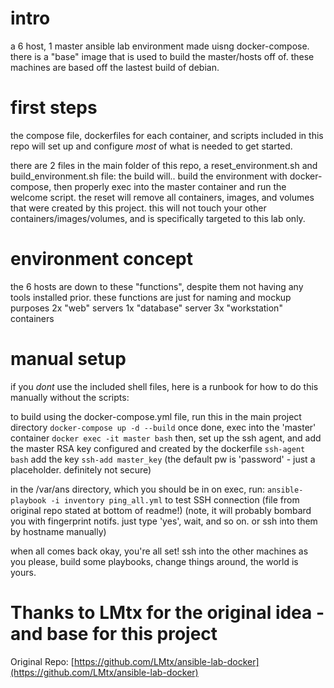 # intro
a 6 host, 1 master ansible lab environment made uisng docker-compose. there is a "base" image that is used to build the master/hosts off of.
these machines are based off the lastest build of debian.

# first steps
the compose file, dockerfiles for each container, and scripts included in this repo will set up and configure *most* of what is needed to get started. 


there are 2 files in the main folder of this repo, a reset_environment.sh and build_environment.sh file:
the build will.. build the environment with docker-compose, then properly exec into the master container and run the welcome script. 
the reset will remove all containers, images, and volumes that were created by this project. this will not touch your other containers/images/volumes, and is specifically targeted to this lab only. 

# environment concept 
the 6 hosts are down to these "functions", despite them not having any tools installed prior. these functions are just for naming and mockup purposes
2x "web" servers
1x "database" server
3x "workstation" containers

# manual setup
if you *dont* use the included shell files, here is a runbook for how to do this manually without the scripts:

to build using the docker-compose.yml file, run this in the main project directory 
` docker-compose up -d --build ` 
once done, exec into the 'master' container
` docker exec -it master bash ` 
then, set up the ssh agent, and add the master RSA key configured and created by the dockerfile
` ssh-agent bash `
add the key 
` ssh-add master_key ` 
(the default pw is 'password' - just a placeholder. definitely not secure)

in the /var/ans directory, which you should be in on exec, 
run:
` ansible-playbook -i inventory ping_all.yml ` to test SSH connection (file from original repo stated at bottom of readme!)
(note, it will probably bombard you with fingerprint notifs. just type 'yes', wait, and so on. or ssh into them by hostname manually) 

when all comes back okay, you're all set! ssh into the other machines as you please, build some playbooks, change things around, the world is yours.

# Thanks to LMtx for the original idea - and base for this project 
Original Repo: [https://github.com/LMtx/ansible-lab-docker](https://github.com/LMtx/ansible-lab-docker)


